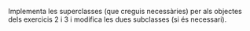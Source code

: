 Implementa les superclasses (que creguis necessàries) per als objectes dels exercicis 2 i 3 i modifica les dues subclasses (si és necessari). 
